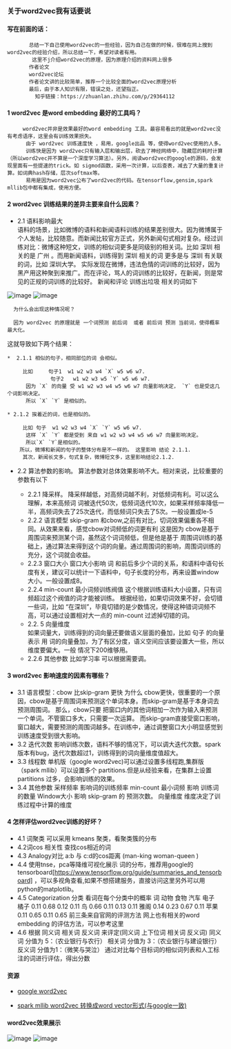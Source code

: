 ### 关于word2vec我有话要说

#### 写在前面的话：
           总结一下自己使用word2vec的一些经验，因为自己在做的时候，很难在网上搜到word2vec的经验介绍，所以总结一下，希望对读者有用。
            这里不j介绍word2vec的原理，因为原理介绍的资料网上很多
           作者论文
           word2vec论坛
           作者论文讲的比较简单，推荐一个比较全面的word2vec原理分析
           最后，由于本人知识有限，错误之处，还望指正。
             知乎链接：https://zhuanlan.zhihu.com/p/29364112

#### 1 word2vec 是word embedding 最好的工具吗？
         word2vec并非是效果最好的word embedding 工具。最容易看出的就是word2vec没有考虑语序，这里会有训练效果损失。
          由于 word2vec 训练速度快 ，易用，google出品 等，使得word2vec使用的人多。
          训练快是因为 word2vec只有输入层和输出层，砍去了神经网络中，隐藏层的耗时计算（所以word2vec并不算是一个深度学习算法）。另外，阅读word2vec的google的源码，会发现里面有一些提速的trick。如 sigmod函数，采用一次计算，以后查表，减去了大量的重复计算。如词典hash存储，层次softmax等。
          易用是因为word2vec公布了word2vec的代码。在tensorflow,gensim,spark mllib包中都有集成，使用方便。


#### 2 word2vec 训练结果的差异主要来自什么因素？
      
* 2.1 语料影响最大  
    语料的场景，比如微博的语料和新闻语料训练的结果差别很大。因为微博属于个人发帖，比较随意。而新闻比较官方正式，另外新闻句式相对复杂。经过训练对比：微博这种短文，训练的相似词更多是同级别的相关词。比如 深圳 相关的是  广州 。而用新闻语料，训练得到 深圳 相关的词 更多是与 深圳 有关联的词，比如 深圳大学。
         实际发现在微博，违法色情的词训练的比较好，因为黑产用这种聚到来推广。而在评论，骂人的词训练的比较好，在新闻，则是常见的正规的词训练的比较好。
 新闻和评论 训练出垃圾 相关的词如下

![image](http://zhangyunquan.cn/blog/pic/laji_news.PNG)
![image](http://zhangyunquan.cn/blog/pic/laji_co.PNG)

      为什么会出现这种情况呢？ 
    
      因为 word2vec 的原理就是 一个词预测 前后词  或者 前后词 预测 当前词，使得概率最大化。
   这就导致如下两个结果：
 
    *  2.1.1 相似的句子，相同部位的词 会相似。

         比如     句子1  w1 w2 w3 w4 `X` w5 w6 w7.
                  句子2   w1 w2 w3 w5 `Y` w5 w6 w7.
          因为 `X` 的向量 受 w1 w2 w3 w4 w5 w6 w7 向量影响决定， `Y` 也是受这几个词影响决定。
          所以 `X` `Y` 是相似的。

    * 2.1.2 挨着近的词，也是相似的。

         比如 句子  w1 w2 w3 w4 `X` `Y` w5 w6 w7.
          这样 `X` `Y` 都是受到 来自 w1 w2 w3 w4 w5 w6 w7 向量影响决定。
          所以`X` `Y`是相似的。
        所以，微博和新闻的句子的整体分布是不一样的。 这里影响 结论 2.1.1.
         其次，新闻长文多，句式复杂，微博短文多，这里影响结论2.1.2.

* 2.2 算法参数的影响。
      算法参数对总体效果影响不大。相对来说，比较重要的参数有以下
    
    * 2.2.1 降采样。
          降采样越低，对高频词越不利，对低频词有利。可以这么理解，本来高频词 词被迭代50次，低频词迭代10次，如果采样频率降低一半，高频词失去了25次迭代，而低频词只失去了5次。一般设置成le-5
    * 2.2.2 语言模型
         skip-gram 和cbow,之前有对比，切词效果偏重各不相同。从效果来看，感觉cbow对词频低的词更有利
         这是因为 cbow是基于周围词来预测某个词，虽然这个词词频低，但是他是基于 周围词训练的基础上，通过算法来得到这个词的向量。通过周围词的影响，周围词训练的充分，这个词就会收益。
    * 2.2.3  窗口大小 
          窗口大小影响 词 和前后多少个词的关系，和语料中语句长度有关，建议可以统计一下语料中，句子长度的分布，再来设置window大小。一般设置成8。
    * 2.2.4  min-count 最小词频训练阀值
           这个根据训练语料大小设置，只有词频超过这个阀值的词才能被训练。
                 根据经验，如果切词效果不好，会切错一些词，比如 “在深圳”，毕竟切错的是少数情况，使得这种错词词频不高，可以通过设置相对大一点的 min-count 过滤掉切错的词。
    * 2.2. 5 向量维度   
           如果词量大，训练得到的词向量还要做语义层面的叠加，比如 句子 的向量表示 用 词的向量叠加，为了有区分度，语义空间应该要设置大一些，所以维度要偏大。一般 情况下200维够用。
    * 2.2.6 其他参数 比如学习率 可以根据需要调。

#### 3 word2vec 影响速度的因素有哪些？
* 3.1 语言模型：cbow 比skip-gram 更快
            为什么 cbow更快，很重要的一个原因，cbow是基于周围词来预测这个单词本身。而skip-gram是基于本身词去预测周围词。
        那么，cbow只要 把窗口内的其他词相加一次作为输入来预测 一个单词。不管窗口多大，只需要一次运算。
       而skip-gram直接受窗口影响，窗口越大，需要预测的周围词越多。在训练中，通过调整窗口大小明显感觉到训练速度受到很大影响。
* 3.2 迭代次数
           影响训练次数，语料不够的情况下，可以调大迭代次数。spark 版本有bug，迭代次数超过1，训练得到的词向量维度值超大。
* 3.3 线程数
            单机版（google word2vec)可以通过设置多线程跑,集群版（spark mllib）可以设置多个 partitions.但是从经验来看，在集群上设置partitions 过多，会影响训练的效果。
* 3.4 其他参数
            采样频率 影响词的训练频率
            min-count 最小词频 影响 训练词的数量
            Window大小  影响 skip-gram 的 预测次数。
            向量维度 维度决定了训练过程中计算的维度


#### 4 怎样评估word2vec训练的好坏？
* 4.1 词聚类   可以采用 kmeans 聚类，看聚类簇的分布 
* 4.2词cos 相关性  查找cos相近的词 
* 4.3 Analogy对比 a:b 与 c:d的cos距离 (man-king woman-queen )
* 4.4 使用tnse，pca等降维可视化展示 词的分布，推荐用google的tensorboard[https://www.tensorflow.org/guide/summaries_and_tensorboard] ，可以多视角查看,如果不想搭建服务，直接访问这里另外可以用python的matplotlib。
* 4.5 Categorization 分类 看词在每个分类中的概率
                词     动物      食物     汽车     电子  
                橘子   0.11      0.68      0.12   0.11
                鸟     0.66      0.11      0.13   0.11
                雅阁   0.14      0.23      0.67   0.11
                苹果   0.11      0.65      0.11   0.65
     前三条来自官网的评测方法
     网上也有相关的word embedding 的评估方法，可以参考这里
 * 4.6 根据 同义词 相关词 反义词 来评定(同义词 上下位词 相关词 反义词)
    同义词 分值为 5：（农业银行与农行）
    相关词 分值为 3：（农业银行与建设银行）
    反义词 分值为1：（微笑与哭泣） 
    通过对比每个目标词的相似词列表和人工标注的词进行评估，得出分数 
   


#### 资源
                 
  * [google word2vec](https://github.com/zhyq/word2vec-google)
  
  * [spark mllib word2vec 转换成word vector形式(与google一致)](https://github.com/zhyq/word2vec-spark)

#### word2vec效果展示

![image](http://zhangyunquan.cn/blog/pic/word2vec_result.png)
![image](http://zhangyunquan.cn/blog/pic/word2vec_tnse_show.png)



